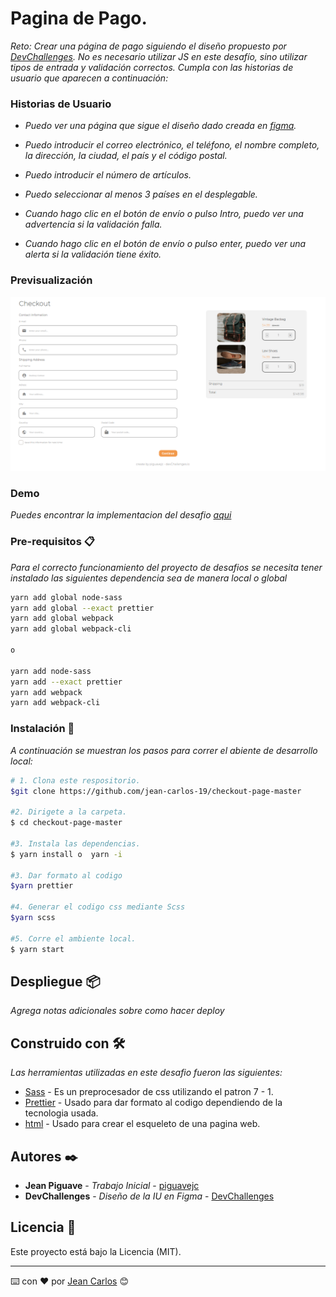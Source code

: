 # Pagina de Pago.

_Reto: Crear una página de pago siguiendo el diseño propuesto por [DevChallenges](https://devchallenges.io/challenges/wBunSb7FPrIepJZAg0sY). No es necesario utilizar JS en este desafío, sino utilizar tipos de entrada y validación correctos. Cumpla con las historias de usuario que aparecen a continuación:_

### Historias de Usuario
- _Puedo ver una página que sigue el diseño dado creada en [figma](https://www.figma.com/file/4B0x88GhiZvgVlcQPSQ73D)._

- _Puedo introducir el correo electrónico, el teléfono, el nombre completo, la dirección, la ciudad, el país y el código postal._

- _Puedo introducir el número de artículos._

- _Puedo seleccionar al menos 3 países en el desplegable._

- _Cuando hago clic en el botón de envío o pulso Intro, puedo ver una advertencia si la validación falla._

- _Cuando hago clic en el botón de envío o pulso enter, puedo ver una alerta si la validación tiene éxito._


### Previsualización 
![imagen](https://github.com/jean-carlos-19/checkout-page-master/blob/master/capturas/escritorio.png)

### Demo
_Puedes encontrar la implementacion del desafio [aqui](https://piguavejc-checkout-page-master.onrender.com/)_

### Pre-requisitos 📋

_Para el correcto funcionamiento del proyecto de desafios se necesita tener instalado las siguientes dependencia sea de manera local o global_

```bash
yarn add global node-sass
yarn add global --exact prettier
yarn add global webpack
yarn add global webpack-cli

o

yarn add node-sass
yarn add --exact prettier
yarn add webpack
yarn add webpack-cli
```

### Instalación 🔧

_A continuación se muestran los pasos para correr el abiente de desarrollo local:_

```bash
# 1. Clona este respositorio.
$git clone https://github.com/jean-carlos-19/checkout-page-master

#2. Dirigete a la carpeta. 
$ cd checkout-page-master

#3. Instala las dependencias.
$ yarn install o  yarn -i

#3. Dar formato al codigo 
$yarn prettier

#4. Generar el codigo css mediante Scss 
$yarn scss

#5. Corre el ambiente local.
$ yarn start
```

## Despliegue 📦

_Agrega notas adicionales sobre como hacer deploy_

## Construido con 🛠️

_Las herramientas utilizadas en este desafio fueron las siguientes:_

* [Sass](https://sass-lang.com/guide) - Es un preprocesador de css utilizando el patron 7 - 1.
* [Prettier](https://prettier.io/docs/en/index.html) - Usado para dar formato al codigo dependiendo de la tecnologia usada.
* [html](https://developer.mozilla.org/es/docs/Web/HTML/Reference) - Usado para crear el esqueleto de una pagina web.


## Autores ✒️

* **Jean Piguave** - *Trabajo Inicial* - [piguavejc](https://github.com/villanuevand)
* **DevChallenges** - *Diseño de la IU en Figma* - [DevChallenges](https://github.com/jean-carlos-19)

## Licencia 📄

Este proyecto está bajo la Licencia (MIT).




---
⌨️ con ❤️ por [Jean Carlos](https://github.com/jean-carlos-19) 😊
